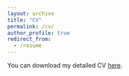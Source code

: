 ```yaml
---
layout: archive
title: "CV"
permalink: /cv/
author_profile: true
redirect_from:
  - /resume
---
```


You can download my detailed CV [here](/files/pdf/MarwaneBourdimCV.pdf).

